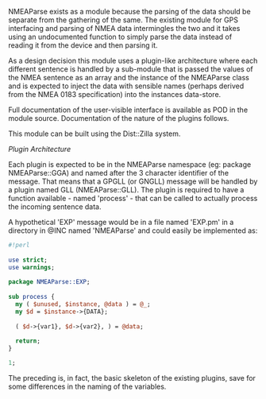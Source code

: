 NMEAParse exists as a module because the parsing of the data should be
separate from the gathering of the same. The existing module for GPS interfacing
and parsing of NMEA data intermingles the two and it takes using an
undocumented function to simply parse the data instead of reading it from the
device and then parsing it.

As a design decision this module uses a plugin-like architecture where each
different sentence is handled by a sub-module that is passed the values of the
NMEA sentence as an array and the instance of the NMEAParse class and is
expected to inject the data with sensible names (perhaps derived from the NMEA
0183 specification) into the instances data-store.

Full documentation of the user-visible interface is available as POD in the
module source. Documentation of the nature of the plugins follows.

This module can be built using the Dist::Zilla system.

_Plugin_ _Architecture_

Each plugin is expected to be in the NMEAParse namespace (eg:
package NMEAParse::GGA) and named after the 3 character identifier of the
message. That means that a GPGLL (or GNGLL) message will be handled by a
plugin named GLL (NMEAParse::GLL). The plugin is required to have a function
available - named 'process' - that can be called to actually process the incoming
sentence data.

A hypothetical 'EXP' message would be in a file named 'EXP.pm' in a directory
in @INC named 'NMEAParse' and could easily be implemented as:

```perl
#!perl
    
use strict;
use warnings;
    
package NMEAParse::EXP;
    
sub process {
  my ( $unused, $instance, @data ) = @_;
  my $d = $instance->{DATA};
      
  ( $d->{var1}, $d->{var2}, ) = @data;
      
  return;
}

1;
```
	
The preceding is, in fact, the basic skeleton of the existing plugins, save for
some differences in the naming of the variables.
